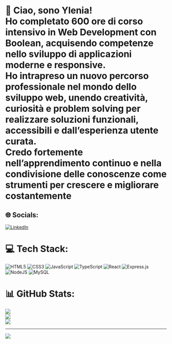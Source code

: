 # 👋 Ciao, sono Ylenia!<br>Ho completato  600 ore di corso intensivo in Web Development con Boolean, acquisendo competenze nello sviluppo di applicazioni moderne e responsive. <br>Ho intrapreso un nuovo percorso professionale nel mondo dello sviluppo web, unendo creatività, curiosità e problem solving per realizzare soluzioni funzionali, accessibili e dall’esperienza utente curata.<br>Credo fortemente nell’apprendimento continuo e nella condivisione delle conoscenze come strumenti per crescere e migliorare costantemente


## 🌐 Socials:
[![LinkedIn](https://img.shields.io/badge/LinkedIn-%230077B5.svg?logo=linkedin&logoColor=white)](https://linkedin.com/in/www.linkedin.com/in/ylenia-mighela-8440221b9) 

# 💻 Tech Stack:
![HTML5](https://img.shields.io/badge/html5-%23E34F26.svg?style=for-the-badge&logo=html5&logoColor=white) ![CSS3](https://img.shields.io/badge/css3-%231572B6.svg?style=for-the-badge&logo=css3&logoColor=white) ![JavaScript](https://img.shields.io/badge/javascript-%23323330.svg?style=for-the-badge&logo=javascript&logoColor=%23F7DF1E) ![TypeScript](https://img.shields.io/badge/typescript-%23007ACC.svg?style=for-the-badge&logo=typescript&logoColor=white) ![React](https://img.shields.io/badge/react-%2320232a.svg?style=for-the-badge&logo=react&logoColor=%2361DAFB) ![Express.js](https://img.shields.io/badge/express.js-%23404d59.svg?style=for-the-badge&logo=express&logoColor=%2361DAFB) ![NodeJS](https://img.shields.io/badge/node.js-6DA55F?style=for-the-badge&logo=node.js&logoColor=white) ![MySQL](https://img.shields.io/badge/mysql-4479A1.svg?style=for-the-badge&logo=mysql&logoColor=white)
# 📊 GitHub Stats:
![](https://github-readme-stats.vercel.app/api?username=YleniaMighela&theme=calm_pink&hide_border=false&include_all_commits=false&count_private=false)<br/>
![](https://nirzak-streak-stats.vercel.app/?user=YleniaMighela&theme=calm_pink&hide_border=false)<br/>
![](https://github-readme-stats.vercel.app/api/top-langs/?username=YleniaMighela&theme=calm_pink&hide_border=false&include_all_commits=false&count_private=false&layout=compact)

---
[![](https://visitcount.itsvg.in/api?id=YleniaMighela&icon=0&color=0)](https://visitcount.itsvg.in)

<!-- Proudly created with GPRM ( https://gprm.itsvg.in ) -->
